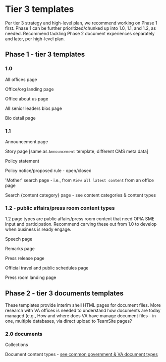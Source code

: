 # Tier 3 templates

Per tier 3 strategy and high-level plan, we recommend working on Phase 1 first. Phase 1 can be further prioritized/chunked up into 1.0, 1.1, and 1.2, as needed. Recommend tackling Phase 2 document experiences separately and later, per high-level plan. 

## Phase 1 - tier 3 templates

### 1.0

All offices page

Office/org landing page

Office about us page

All senior leaders bios page

Bio detail page

### 1.1

Announcement page

Story page [same as `Announcement` template; different CMS meta data]

Policy statement

Policy notice/proposed rule - open/closed

'Mother' search page - i.e., from `View all latest content` from an office page 

Search {content category} page - see content categories & content types


### 1.2 - public affairs/press room content types

1.2 page types are public affairs/press room content that need OPIA SME input and participation. Recommend carving these out from 1.0 to develop when business is ready engage.

Speech page

Remarks page

Press release page

Official travel and public schedules page

Press room landing page


## Phase 2 - tier 3 documents templates

These templates provide interim shell HTML pages for document files. More research with VA offices is needed to understand how documents are today managed (e.g., How and where does VA have manage document files - in one, multiple databases, via direct upload to TeamSite pages? 

### 2.0 documents

Collections

Document content types - [see common government & VA document types](https://github.com/department-of-veterans-affairs/va.gov-team/blob/master/products/tier-3-fom/publications-and-documents-phase-2/common-types-government-documents.md)





